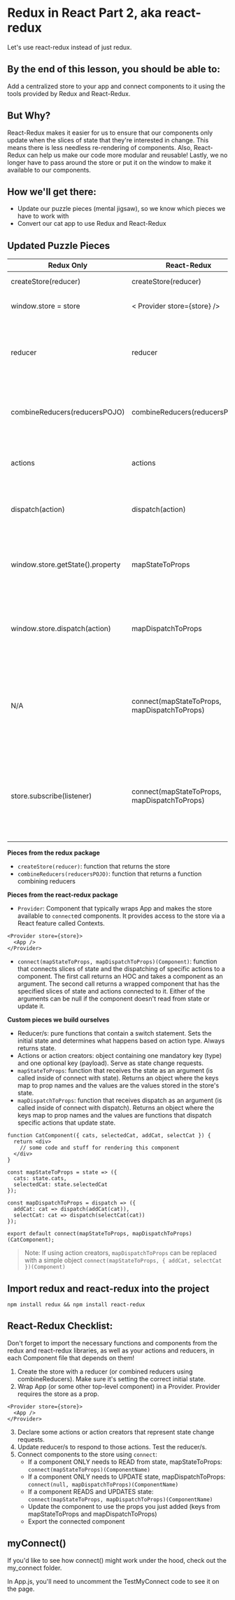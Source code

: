 # Redux in React Part 2, aka react-redux
Let's use react-redux instead of just redux.

## By the end of this lesson, you should be able to:
Add a centralized store to your app and connect components to it using the tools provided by Redux and React-Redux.

## But Why?
React-Redux makes it easier for us to ensure that our components only update when the slices of state that they're interested in change. This means there is less needless re-rendering of components. Also, React-Redux can help us make our code more modular and reusable! Lastly, we no longer have to pass around the store or put it on the window to make it available to our components.

## How we'll get there:
- Update our puzzle pieces (mental jigsaw), so we know which pieces we have to work with
- Convert our cat app to use Redux and React-Redux

## Updated Puzzle Pieces

Redux Only | React-Redux | Purpose
-----------|-------------|-----------
createStore(reducer) | createStore(reducer) | Create the store
window.store = store | < Provider store={store} /> | Make store available to components
reducer | reducer | Set the initial state and handle actions (state change requests)
combineReducers(reducersPOJO) | combineReducers(reducersPOJO) | Allow different reducers to handle slices of state
actions | actions | Define change requests that update state
dispatch(action) | dispatch(action) | Dispatch actions to the store to change state
window.store.getState().property | mapStateToProps | Read from state to make certain slices available to components
window.store.dispatch(action) | mapDispatchToProps | Dispatch actions from components to update state in store
N/A | connect(mapStateToProps, mapDispatchToProps) | Wrap component in another component to make slices of state and dispatch available as props
store.subscribe(listener) | connect(mapStateToProps, mapDispatchToProps) | Update component only when its slice of state changes (Yes, connect is doing all of the jobs!)

**Pieces from the redux package** 
- `createStore(reducer)`: function that returns the store
- `combineReducers(reducersPOJO)`: function that returns a function combining reducers

**Pieces from the react-redux package**
- `Provider`: Component that typically wraps App and makes the store available to `connect`ed components. It provides access to the store via a React feature called Contexts.
```
<Provider store={store}>
  <App />
</Provider>
```
- `connect(mapStateToProps, mapDispatchToProps)(Component)`: function that connects slices of state and the dispatching of specific actions to a component. The first call returns an HOC and takes a component as an argument. The second call returns a wrapped component that has the specified slices of state and actions connected to it. Either of the arguments can be null if the component doesn't read from state or update it.

**Custom pieces we build ourselves**
- Reducer/s: pure functions that contain a switch statement. Sets the initial state and determines what happens based on action type. Always returns state.
- Actions or action creators: object containing one mandatory key (type) and one optional key (payload). Serve as state change requests.
- `mapStateToProps`: function that receives the state as an argument (is called inside of connect with state). Returns an object where the keys map to prop names and the values are the values stored in the store's state.
- `mapDispatchToProps`: function that receives dispatch as an argument (is called inside of connect with dispatch). Returns an object where the keys map to prop names and the values are functions that dispatch specific actions that update state.

```
function CatComponent({ cats, selectedCat, addCat, selectCat }) {
  return <div>
    // some code and stuff for rendering this component
  </div>
}

const mapStateToProps = state => ({
  cats: state.cats,
  selectedCat: state.selectedCat
});

const mapDispatchToProps = dispatch => ({
  addCat: cat => dispatch(addCat(cat)),
  selectCat: cat => dispatch(selectCat(cat))
});

export default connect(mapStateToProps, mapDispatchToProps)(CatComponent);
```

> Note: If using action creators, `mapDispatchToProps` can be replaced with a simple object `connect(mapStateToProps, { addCat, selectCat })(Component)`

## Import redux and react-redux into the project
`npm install redux && npm install react-redux`

## React-Redux Checklist:
Don't forget to import the necessary functions and components from the redux and react-redux libraries, as well as your actions and reducers, in each Component file that depends on them!

1. Create the store with a reducer (or combined reducers using combineReducers). Make sure it's setting the correct initial state.
2. Wrap App (or some other top-level component) in a Provider. Provider requires the store as a prop.
```
<Provider store={store}>
  <App />
</Provider>
```
3. Declare some actions or action creators that represent state change requests.
4. Update reducer/s to respond to those actions. Test the reducer/s.
5. Connect components to the store using `connect`:
    - If a component ONLY needs to READ from state, mapStateToProps: `connect(mapStateToProps)(ComponentName)`
    - If a component ONLY needs to UPDATE state, mapDispatchToProps: `connect(null, mapDispatchToProps)(ComponentName)`
    - If a component READS and UPDATES state: `connect(mapStateToProps, mapDispatchToProps)(ComponentName)`
    - Update the component to use the props you just added (keys from mapStateToProps and mapDispatchToProps)
    - Export the connected component

## myConnect()
If you'd like to see how connect() might work under the hood, check out the my_connect folder.

In App.js, you'll need to uncomment the TestMyConnect code to see it on the page.
